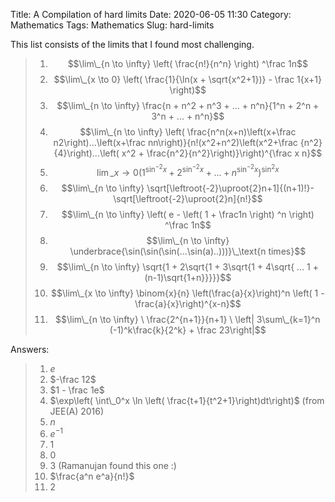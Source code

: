 Title: A Compilation of hard limits
Date: 2020-06-05 11:30
Category: Mathematics
Tags: Mathematics
Slug: hard-limits

This list consists of the limits that I found most challenging.

> 1. $$\lim\_{n \to \infty} \left( \frac{n!}{n^n} \right) ^\frac 1n$$
> 2. $$\lim\_{x \to 0} \left( \frac{1}{\ln(x + \sqrt{x^2+1})} - \frac 1{x+1} \right)$$
> 3. $$\lim\_{n \to \infty} \frac{n + n^2 + n^3 + ... + n^n}{1^n + 2^n + 3^n + ... + n^n}$$
> 4. $$\lim\_{n \to \infty} \left( \frac{n^n(x+n)\left(x+\frac n2\right)...\left(x+\frac nn\right)}{n!(x^2+n^2)\left(x^2+\frac {n^2}{4}\right)...\left( x^2 + \frac{n^2}{n^2}\right)}\right)^{\frac x n}$$
> 5. $$\lim\_{x \to 0} \left( 1^{\sin^{-2}x} + 2^{\sin^{-2}x} + ... + n^{\sin^{-2}x}\right)^{\sin^2 x}$$
> 6. $$\lim\_{n \to \infty} \sqrt[\leftroot{-2}\uproot{2}n+1]{(n+1)!}-\sqrt[\leftroot{-2}\uproot{2}n]{n!}$$
> 7. $$\lim\_{n \to \infty} \left( e - \left( 1 + \frac1n \right) ^n \right) ^\frac 1n$$
> 8. $$\lim\_{n \to \infty} \underbrace{\sin(\sin(\sin(...\sin(a)..)))}\_\text{n times}$$
> 9. $$\lim\_{n \to \infty} \sqrt{1 + 2\sqrt{1 + 3\sqrt{1 + 4\sqrt{ ... 1 + (n-1)\sqrt{1+n}}}}}$$
> 10. $$\lim\_{x \to \infty} \binom{x}{n} \left(\frac{a}{x}\right)^n \left( 1 - \frac{a}{x}\right)^{x-n}$$
> 11. $$\lim\_{n \to \infty} \ \frac{2^{n+1}}{n+1} \ \left| 3\sum\_{k=1}^n (-1)^k\frac{k}{2^k} + \frac 23\right|$$

Answers:

> 1. $e$
> 2. $-\frac 12$
> 3. $1 - \frac 1e$
> 4. $\exp\left( \int\_0^x \ln \left( \frac{t+1}{t^2+1}\right)dt\right)$ (from JEE(A) 2016)
> 5. $n$
> 6. $e^{-1}$
> 7. $1$
> 8. $0$
> 9. $3$ (Ramanujan found this one :)
> 10. $\frac{a^n e^a}{n!}$
> 11. $2$
